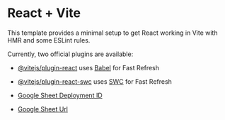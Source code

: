 # React + Vite

This template provides a minimal setup to get React working in Vite with HMR and some ESLint rules.

Currently, two official plugins are available:

- [@vitejs/plugin-react](https://github.com/vitejs/vite-plugin-react/blob/main/packages/plugin-react/README.md) uses [Babel](https://babeljs.io/) for Fast Refresh
- [@vitejs/plugin-react-swc](https://github.com/vitejs/vite-plugin-react-swc) uses [SWC](https://swc.rs/) for Fast Refresh

- [Google Sheet Deployment ID](AKfycbyQIQZhlTEVGw-AnVwDDS9wVp0WFl8oTdKxWVYQxLY1DIdFRrHZFQHO4aGot4qWwXGvvQ)

- [Google Sheet Url](https://script.google.com/macros/s/AKfycbw4LbtDC2OnBEnBGkf9E4hRXhFf4AcCUxmndhVLrqMq4eFBwDs6dzJg0Yk6moiG5Qd6fw/exec)